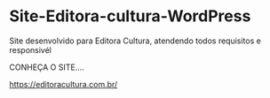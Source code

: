 # Site-Editora-cultura-WordPress
Site desenvolvido para Editora Cultura, atendendo todos requisitos e responsivél

CONHEÇA O SITE....

https://editoracultura.com.br/
